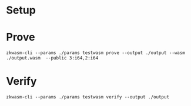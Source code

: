 # Setup


# Prove
~~~
zkwasm-cli --params ./params testwasm prove --output ./output --wasm ./output.wasm  --public 3:i64,2:i64
~~~

# Verify
~~~
zkwasm-cli --params ./params testwasm verify --output ./output 
~~~